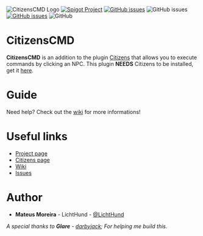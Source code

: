 ![CitizensCMD Logo](https://i.imgur.com/nZjxytv.jpg)
[![Spigot Project](https://img.shields.io/badge/Spigot-CitizensCMD-blue.svg?longCache=true&style=flat-square)](https://www.spigotmc.org/resources/citizens-cmd.30224/)
[![GitHub issues](https://img.shields.io/github/issues/ipsk/CitizensCMD.svg?longCache=true&style=flat-square)](https://github.com/ipsk/CitizensCMD/issues)
![GitHub issues](https://img.shields.io/github/last-commit/ipsk/CitizensCMD.svg?longCache=true&style=flat-square)
[![GitHub issues](https://img.shields.io/badge/Guide-Wiki-blue.svg?longCache=true&style=flat-square)](https://github.com/ipsk/CitizensCMD/wiki)
![GitHub](https://img.shields.io/github/license/ipsk/CitizensCMD.svg?style=flat-square)


# CitizensCMD
**CitizensCMD** is an addition to the plugin [Citizens](https://www.spigotmc.org/resources/citizens.13811/) that allows you to execute commands by clicking an NPC.
This plugin **NEEDS** Citizens to be installed, get it [here](https://www.spigotmc.org/resources/citizens.13811/).

# Guide
Need help? Check out the [wiki](https://github.com/ipsk/CitizensCMD/wiki) for more informations!

# Useful links

+ [Project page](https://www.spigotmc.org/resources/citizens-cmd.30224/)
+ [Citizens page](https://www.spigotmc.org/resources/citizens.13811/)
+ [Wiki](https://github.com/ipsk/CitizensCMD/wiki)
+ [Issues](https://github.com/ipsk/CitizensCMD/issues)

# Author

+ **Mateus Moreira** - LichtHund - [@LichtHund](https://twitter.com/LichtHund)

*A special thanks to **Glare** - [darbyjack](https://github.com/darbyjack); For helping me build this.*
